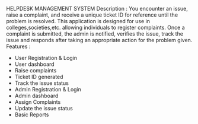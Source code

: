 HELPDESK MANAGEMENT SYSTEM
Description : You encounter an issue, raise a complaint, and receive a unique ticket ID for reference until the problem is resolved. This application is designed for use in colleges,societies,etc. allowing individuals to register complaints. Once a complaint is submitted, the admin is notified, verifies the issue, track the issue  and responds after taking an appropriate action for the problem given.
Features : 
* User Registration & Login
* User dashboard
* Raise complaints
* Ticket ID generated
* Track the issue status
* Admin Registration & Login
* Admin dashboard
* Assign Complaints
* Update the issue status
* Basic Reports
